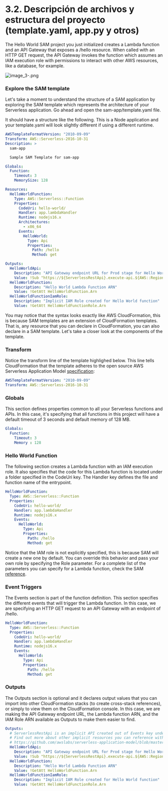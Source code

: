 # 3.2. Descripción de archivos y estructura del proyecto (template.yaml, app.py y otros) 

The Hello World SAM project you just initialized creates a Lambda function and an API Gateway that exposes a /hello 
resource. When called with an HTTP GET request, the API Gateway invokes the function which assumes an IAM execution 
role with permissions to interact with other AWS resources, like a database, for example.

![image_3-.png](image_3.2.1.png)

### Explore the SAM template

Let's take a moment to understand the structure of a SAM application by exploring the SAM template which represents 
the architecture of your Serverless application. Go ahead and open the sam-app/template.yaml file.

It should have a structure like the following. This is a Node application and your template.yaml will look slightly 
different if using a different runtime.

```yaml
AWSTemplateFormatVersion: "2010-09-09"
Transform: AWS::Serverless-2016-10-31
Description: >
  sam-app

  Sample SAM Template for sam-app

Globals:
  Function:
    Timeout: 3
    MemorySize: 128

Resources:
  HelloWorldFunction:
    Type: AWS::Serverless::Function
    Properties:
      CodeUri: hello-world/
      Handler: app.lambdaHandler
      Runtime: nodejs16.x
      Architectures:
        - x86_64
      Events:
        HelloWorld:
          Type: Api
          Properties:
            Path: /hello
            Method: get

Outputs:
  HelloWorldApi:
    Description: "API Gateway endpoint URL for Prod stage for Hello World function"
    Value: !Sub "https://${ServerlessRestApi}.execute-api.${AWS::Region}.amazonaws.com/Prod/hello/"
  HelloWorldFunction:
    Description: "Hello World Lambda Function ARN"
    Value: !GetAtt HelloWorldFunction.Arn
  HelloWorldFunctionIamRole:
    Description: "Implicit IAM Role created for Hello World function"
    Value: !GetAtt HelloWorldFunctionRole.Arn
```
You may notice that the syntax looks exactly like AWS CloudFormation, this is because SAM templates are an extension 
of CloudFormation templates. That is, any resource that you can declare in CloudFormation, you can also declare in a 
SAM template. Let's take a closer look at the components of the template.

### Transform

Notice the transform line of the template highlighed below. This line tells CloudFormation that the template adheres to 
the open source AWS Serverless Application Model [specification](https://github.com/awslabs/serverless-application-model/blob/master/versions/2016-10-31.md):

```yaml
AWSTemplateFormatVersion: "2010-09-09"
Transform: AWS::Serverless-2016-10-31
```

### Globals

This section defines properties common to all your Serverless functions and APIs. In this case, it's specifying that 
all functions in this project will have a default timeout of 3 seconds and default memory of 128 MB.

```yaml
Globals:
  Function:
    Timeout: 3
    Memory : 128
```

### Hello World Function

The following section creates a Lambda function with an IAM execution role. It also specifies that the code for this 
Lambda function is located under a folder specified in the CodeUri key. The Handler key defines the file and function 
name of the entrypoint.

```yaml
HelloWorldFunction:
  Type: AWS::Serverless::Function
  Properties:
    CodeUri: hello-world/
    Handler: app.lambdaHandler
    Runtime: nodejs16.x
    Events:
      HelloWorld:
        Type: Api
        Properties:
          Path: /hello
          Method: get
```
Notice that the IAM role is not explicitly specified, this is because SAM will create a new one by default. 
You can override this behavior and pass your own role by specifying the Role parameter. 
For a complete list of the parameters you can specify for a Lambda function, check the SAM [reference](https://github.com/awslabs/serverless-application-model/blob/master/versions/2016-10-31.md#awsserverlessfunction).

### Event Triggers

The Events section is part of the function definition. This section specifies the different events that will trigger 
the Lambda function. In this case, we are specifying an HTTP GET request to an API Gateway with an endpoint of /hello.

```yaml
HelloWorldFunction:
  Type: AWS::Serverless::Function
  Properties:
    CodeUri: hello-world/
    Handler: app.lambdaHandler
    Runtime: nodejs16.x
    Events:
      HelloWorld:
        Type: Api
        Properties:
          Path: /hello
          Method: get
```

### Outputs

The Outputs section is optional and it declares output values that you can import into other CloudFormation stacks 
(to create cross-stack references), or simply to view them on the CloudFormation console. In this case, we are making 
the API Gateway endpoint URL, the Lambda function ARN, and the IAM Role ARN available as Outputs to make them easier 
to find.

```yaml
Outputs:
  # ServerlessRestApi is an implicit API created out of Events key under Serverless::Function
  # Find out more about other implicit resources you can reference within SAM
  # https://github.com/awslabs/serverless-application-model/blob/master/docs/internals/generated_resources.rst#api
  HelloWorldApi:
    Description: "API Gateway endpoint URL for Prod stage for Hello World function"
    Value: !Sub "https://${ServerlessRestApi}.execute-api.${AWS::Region}.amazonaws.com/Prod/hello/"
  HelloWorldFunction:
    Description: "Hello World Lambda Function ARN"
    Value: !GetAtt HelloWorldFunction.Arn
  HelloWorldFunctionIamRole:
    Description: "Implicit IAM Role created for Hello World function"
    Value: !GetAtt HelloWorldFunctionRole.Arn
```




